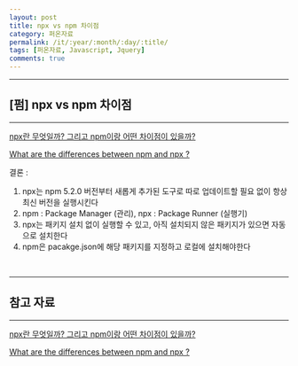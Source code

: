 ```yaml
---
layout: post
title: npx vs npm 차이점
category: 퍼온자료
permalink: /it/:year/:month/:day/:title/
tags: [퍼온자료, Javascript, Jquery]
comments: true
---
```


---

## [펌] npx vs npm 차이점

---

[npx란 무엇일까? 그리고 npm이랑 어떤 차이점이 있을까?](https://webruden.tistory.com/275)

[What are the differences between npm and npx ?](https://www.geeksforgeeks.org/what-are-the-differences-between-npm-and-npx/)

결론 :

1. npx는 npm 5.2.0 버전부터 새롭게 추가된 도구로 따로 업데이트할 필요 없이 항상 최신 버전을 실행시킨다
2. npm : Package Manager (관리), npx : Package Runner (실행기)
3. npx는 패키지 설치 없이 실행할 수 있고, 아직 설치되지 않은 패키지가 있으면 자동으로 설치한다
4. npm은 pacakge.json에 해당 패키지를 지정하고 로컬에 설치해야한다

<br>

---

## 참고 자료

---

[npx란 무엇일까? 그리고 npm이랑 어떤 차이점이 있을까?](https://webruden.tistory.com/275)

[What are the differences between npm and npx ?](https://www.geeksforgeeks.org/what-are-the-differences-between-npm-and-npx/)
